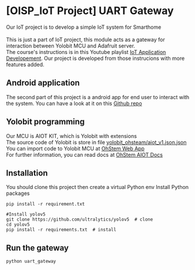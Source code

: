 # [OISP_IoT Project] UART Gateway
Our IoT project is to develop a simple IoT system for Smarthome \
 \
This is just a part of IoT project, this module acts as a gateway for interaction between Yolobit MCU and Adafruit server. \
The course's instructions is in this Youtube playlist [IoT Application Developement](https://youtube.com/playlist?list=PLyD_mbw_VznORt7CY33jGoCamjVOPyPQj). Our project is developed from those  instrucions with more features added.

## Android application
The second part of this project is a android app for end user to interact with the system. You can have a look at it on this [Github repo](https://github.com/khaiphan29/OISP_IoT_AndroidApp)

## Yolobit programming
Our MCU is AIOT KIT, which is Yolobit with extensions \
The source code of Yolobit is store in file [yolobit_ohsteam/aiot_v1.json.json](/yolobit_ohsteam/aiot_v1.json.json) \
You can import code to Yolobit MCU at [OhStem Web App](https://app.ohstem.vn/) \
For further information, you can read docs at [OhStem AIOT Docs](https://docs.ohstem.vn/en/latest/aiot/lam_quen.html)

## Installation
You should clone this project then create a virtual Python env
Install Python packages
```
pip install -r requirement.txt

#Install yolov5
git clone https://github.com/ultralytics/yolov5  # clone
cd yolov5
pip install -r requirements.txt  # install
```
## Run the gateway
```
python uart_gateway
```